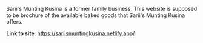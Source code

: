 Sarii's Munting Kusina is a former family business. This website is supposed to be brochure of the available baked goods that Sarii's Munting Kusina offers.<br />

**Link to site**: https://sariismuntingkusina.netlify.app/
